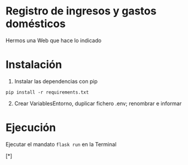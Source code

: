 # Registro de ingresos y gastos domésticos

Hermos una Web que hace lo indicado

# Instalación 
1. Instalar las dependencias con pip
```
pip install -r requirements.txt
```
2. Crear VariablesEntorno, duplicar fichero .env; renombrar e informar

# Ejecución
Ejecutar el mandato `flask run` en la Terminal

[*]